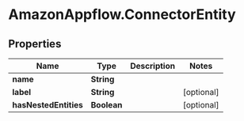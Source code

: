 # AmazonAppflow.ConnectorEntity

## Properties

Name | Type | Description | Notes
------------ | ------------- | ------------- | -------------
**name** | **String** |  | 
**label** | **String** |  | [optional] 
**hasNestedEntities** | **Boolean** |  | [optional] 


